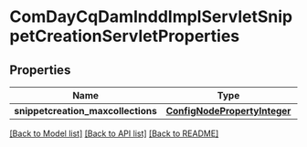 # ComDayCqDamInddImplServletSnippetCreationServletProperties

## Properties
Name | Type | Description | Notes
------------ | ------------- | ------------- | -------------
**snippetcreation_maxcollections** | [**ConfigNodePropertyInteger**](ConfigNodePropertyInteger.md) |  | [optional] 

[[Back to Model list]](../README.md#documentation-for-models) [[Back to API list]](../README.md#documentation-for-api-endpoints) [[Back to README]](../README.md)


